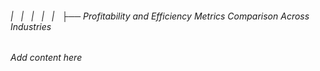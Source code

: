 ###### |   |   |   |   |   ├── Profitability and Efficiency Metrics Comparison Across Industries

*Add content here*
